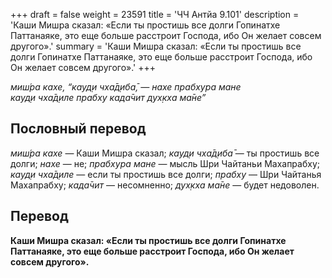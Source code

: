 +++
draft = false
weight = 23591
title = 'ЧЧ Антйа 9.101'
description = 'Каши Мишра сказал: «Если ты простишь все долги Гопинатхе Паттанаяке, это еще больше расстроит Господа, ибо Он желает совсем другого».'
summary = 'Каши Мишра сказал: «Если ты простишь все долги Гопинатхе Паттанаяке, это еще больше расстроит Господа, ибо Он желает совсем другого».'
+++

_миш́ра кахе, “кауд̣и чха̄д̣иба̄, — нахе прабхура мане  
кауд̣и чха̄д̣иле прабху када̄чит дух̣кха ма̄не”_

## Пословный перевод

_миш́ра_ _кахе_ — Каши Мишра сказал; _кауд̣и_ _чха̄д̣иба̄_ — ты простишь все долги; _нахе_ — не; _прабхура_ _мане_ — мысль Шри Чайтаньи Махапрабху; _кауд̣и_ _чха̄д̣иле_ — если ты простишь все долги; _прабху_ — Шри Чайтанья Махапрабху; _када̄чит_ — несомненно; _дух̣кха_ _ма̄не_ — будет недоволен.

## Перевод

**Каши Мишра сказал: «Если ты простишь все долги Гопинатхе Паттанаяке, это еще больше расстроит Господа, ибо Он желает совсем другого».**
